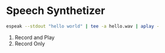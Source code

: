 # Speech Synthetizer

```sh
espeak --stdout "hello world" | tee -a hello.wav | aplay -
```

1. Record and Play
2. Record Only